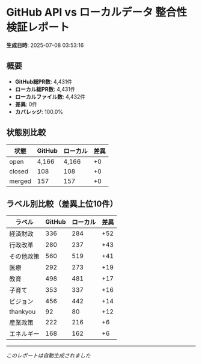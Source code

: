# GitHub API vs ローカルデータ 整合性検証レポート

**生成日時**: 2025-07-08 03:53:16

## 概要

- **GitHub総PR数**: 4,431件
- **ローカル総PR数**: 4,431件
- **ローカルファイル数**: 4,432件
- **差異**: 0件
- **カバレッジ**: 100.0%

## 状態別比較

| 状態 | GitHub | ローカル | 差異 |
|------|--------|----------|------|
| open | 4,166 | 4,166 | +0 |
| closed | 108 | 108 | +0 |
| merged | 157 | 157 | +0 |

## ラベル別比較（差異上位10件）

| ラベル | GitHub | ローカル | 差異 |
|--------|--------|----------|------|
| 経済財政 | 336 | 284 | +52 |
| 行政改革 | 280 | 237 | +43 |
| その他政策 | 560 | 519 | +41 |
| 医療 | 292 | 273 | +19 |
| 教育 | 498 | 481 | +17 |
| 子育て | 353 | 337 | +16 |
| ビジョン | 456 | 442 | +14 |
| thankyou | 92 | 80 | +12 |
| 産業政策 | 222 | 216 | +6 |
| エネルギー | 168 | 162 | +6 |

---
*このレポートは自動生成されました*